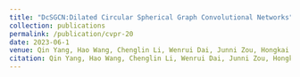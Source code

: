 ```yaml
---
title: "DcSGCN:Dilated Circular Spherical Graph Convolutional Networks"
collection: publications
permalink: /publication/cvpr-20
date: 2023-06-1
venue: Qin Yang, Hao Wang, Chenglin Li, Wenrui Dai, Junni Zou, Hongkai Xiong, "DcSGCN:Dilated Circular Spherical Graph Convolutional Networks", submitted to IEEE International Conference on Computer Vision and Pattern Recognition (CVPR 2023).
citation: Qin Yang, Hao Wang, Chenglin Li, Wenrui Dai, Junni Zou, Hongkai Xiong, "DcSGCN:Dilated Circular Spherical Graph Convolutional Networks", submitted to IEEE International Conference on Computer Vision and Pattern Recognition (CVPR 2023).
---
```

